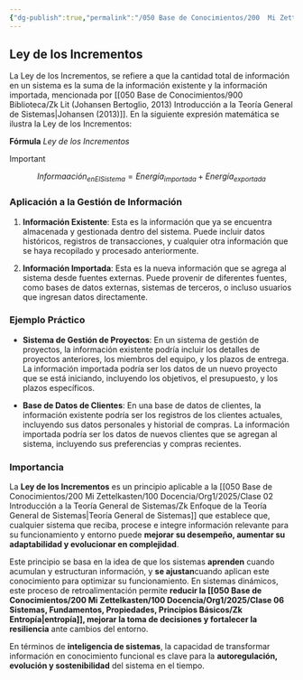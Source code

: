 ```yaml
---
{"dg-publish":true,"permalink":"/050 Base de Conocimientos/200  Mi Zettelkasten/100 Docencia/Org1/2025/Clase 07 Elementos de un Sistema (Corriente de Entrada)/Zk Sistemas (Ley de los Incrementos - Información)/","tags":["digitalGarden"]}
---
```


## Ley de los Incrementos

La Ley de los Incrementos, se refiere a que la cantidad total de información en un sistema es la suma de la información existente y la información importada, mencionada por [[050 Base de Conocimientos/900 Biblioteca/Zk Lit (Johansen Bertoglio, 2013) Introducción a la Teoría General de Sistemas\|Johansen (2013)]]. En la siguiente expresión matemática se ilustra la Ley de los Incrementos:

**Fórmula**
_Ley de los Incrementos_
>[!important]
>$$ 
Informaación_{enElSistema} = Energía_{importada} + Energía_{exportada}
$$

### Aplicación a la Gestión de Información

1. **Información Existente**: Esta es la información que ya se encuentra almacenada y gestionada dentro del sistema. Puede incluir datos históricos, registros de transacciones, y cualquier otra información que se haya recopilado y procesado anteriormente.

2. **Información Importada**: Esta es la nueva información que se agrega al sistema desde fuentes externas. Puede provenir de diferentes fuentes, como bases de datos externas, sistemas de terceros, o incluso usuarios que ingresan datos directamente.

### Ejemplo Práctico

- **Sistema de Gestión de Proyectos**: En un sistema de gestión de proyectos, la información existente podría incluir los detalles de proyectos anteriores, los miembros del equipo, y los plazos de entrega. La información importada podría ser los datos de un nuevo proyecto que se está iniciando, incluyendo los objetivos, el presupuesto, y los plazos específicos.

- **Base de Datos de Clientes**: En una base de datos de clientes, la información existente podría ser los registros de los clientes actuales, incluyendo sus datos personales y historial de compras. La información importada podría ser los datos de nuevos clientes que se agregan al sistema, incluyendo sus preferencias y compras recientes.

### Importancia

La **Ley de los Incrementos** es un principio aplicable a la [[050 Base de Conocimientos/200  Mi Zettelkasten/100 Docencia/Org1/2025/Clase 02 Introducción a la Teoría General de Sistemas/Zk Enfoque de la Teoría General de Sistemas\|Teoría General de Sistemas]] que establece que, cualquier sistema que reciba, procese e integre información relevante para su funcionamiento y entorno puede **mejorar su desempeño, aumentar su adaptabilidad y evolucionar en complejidad**.

Este principio se basa en la idea de que los sistemas **aprenden** cuando acumulan y estructuran información, y **se ajustan**cuando aplican este conocimiento para optimizar su funcionamiento. En sistemas dinámicos, este proceso de retroalimentación permite **reducir la [[050 Base de Conocimientos/200  Mi Zettelkasten/100 Docencia/Org1/2025/Clase 06 Sistemas, Fundamentos, Propiedades, Principios Básicos/Zk Entropía\|entropía]], mejorar la toma de decisiones y fortalecer la resiliencia** ante cambios del entorno.

En términos de **inteligencia de sistemas**, la capacidad de transformar información en conocimiento funcional es clave para la **autoregulación, evolución y sostenibilidad** del sistema en el tiempo.